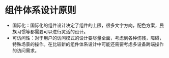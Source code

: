 # 组件体系设计原则

- 国际化：国际化的组件设计决定了组件的上限，很多文字方向，配色方案，民族习惯等都需要可以进行灵活的设计。
- 可访问性：对于用户的访问模式的设计要尽量全面，考虑到各种伤残，障碍，特殊场景的操作。在比较新的组件体系设计中可能还需要考虑多设备跨端操作的访问需求。
